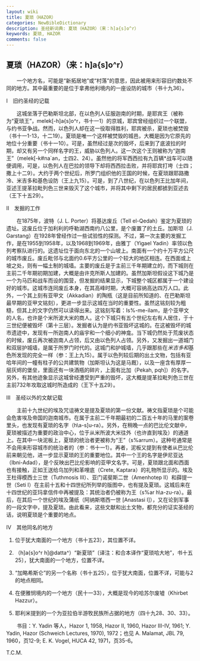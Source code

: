 ```yaml
---
layout: wiki
title: 夏琐（HAZOR）
categories: NewBibleDictionary
description: 圣经新词典: 夏琐（HAZOR）（来：h]a{s]o^r）
keywords: 夏琐, HAZOR
comments: false
---
```


## 夏琐（HAZOR）（来：h]a{s]o^r）

　　一个地方名，可能是“新拓居地”或“村落”的意思，因此被用来形容旧约数处不同的地方。其中最重要的是位于拿弗他利境内的一座设防的城市（书十九36）。

Ⅰ　旧约圣经的记载

　　这城坐落于巴勒斯坦北部，在以色列人征服迦南的时期，是耶宾王（被称为“夏琐王”，melek[-h]a{s]o^r，书十一1）的京城，耶宾曾经组织过一个联盟，与约书亚争战。然而，以色列人却在这一役取得胜利，耶宾被杀，夏琐也被焚毁（书十一1-13，十二19）。夏琐是唯一个这样被焚毁的城邑，大概是因为它原先的地位十分重要（书十一10）。可是，虽然经过是次的毁坏，后来到了底波拉的时期，却又有另一个同样名字的王，威胁以色列人。这一次这个王则被称为“迦南王”（melek[-k#na`an，士四2、24）。虽然他的将军西西拉有九百辆*战车可以随便调用，可是，以色列人在巴拉的领导下却将西西拉击败，并将耶宾打垮（士四；撒上十二9）。大约于两个世纪后，所罗门组织他的王国的时候，在夏琐跟耶路撒冷、米吉多和基色设防（王上九15）。可是，到了八世纪，在以色列王比加年间，亚述王提革拉毗列色三世来毁灭了这个城市，并将其中剩下的居民都掳到亚述去（王下十五29）。

Ⅱ　发掘的工作

　　在1875年，波特（J. L. Porter）将基达废丘（Tell el-Qedah）鉴定为夏琐的遗址。这废丘位于加利利的呼勒湖西南约八公里，是个废置了的土丘。加斯坦（J. Garstang）在1928年曾经作过一些试验性的探测。不过，第一次主要的发掘工作，是在1955到1958年，以及1968到1969年，由雅丁（Yigael Yadin）率领以色列考察队进行的。这遗址位于面向东北的一个山坡上。南面有一个约十万平方公尺的城市废丘。废丘毗邻与北面约0.6平方公里的一个较大的地区相连。在西面或上坡之处，则有一幅土制的城墙。主要的废丘是于主前三千年期建立的，而下城则在主前二千年期初期加建，大概是由许克所斯人加建的。虽然加斯坦假设这下城乃是一个为马匹和战车而设的围营，但发掘的结果显示，下城整个城区都属于一个建设好的城市。这城市连同废丘本身，在其高峰时期，大概可容纳高达四万人口。此外，一个其上刻有亚甲文（Akkadian）的陶瓶（这是目前所知道的、在巴勒斯坦最早期的亚甲文铭刻），更进一步显示这城在当时的重要性。虽然这铭刻较为粗糙，但其上的文字仍然可以读得出来。这铭刻写着：Is%-me-ilam，是个亚甲文的人名，也许是个米所波大米的商人。这个下城只有五个世纪左右有人居住，于十三世纪便被毁坏（第十三层）。发掘者认为是约书亚毁坏这城的。在这被毁坏的城市遗迹中，发现有一所迦南人的庙宇和一个细小的神龛。当下城仍然处于荒废状态的时候，废丘再次被迦南人占领，后又由以色列人占领。另外，又发掘出一道城门和双层护城墙，是属于所罗门时代的。这城门和护城墙，几乎跟那些在*米吉多和*基色所发现的完全一样（参：王上九15）。属于以色列较后期的出土文物，包括有亚哈年间的一幢有柱子的公共建筑物（加斯坦认为这是马厩），以及一座含有厚厚一层灰烬的堡垒，里面还有一块酒瓶的碎片，上面有比加（Pekah, pqh]）的名字。另外，有其他迹象显示这城曾经遭受到严重的毁坏，这大概是提革拉毗列色三世在主前732年攻取这城时所造成的（王下十五29）。

Ⅲ　圣经以外的文献记载

　　主前十九世纪的埃及咒诅祷文是提及夏琐的第一份文献。祷文指夏琐是个可能会危害埃及帝国的迦南城市。在属于主前二千年期最初的二百五十年的马里的案卷里头，也发现有夏琐的名字（h\a-s]u-ra）。另外，在稍晚一点的巴比伦文献中，夏琐被描述为重要的政治中心，位于从米所波大米往外（也许直到埃及）的通道上。在其中一块泥板上，夏琐的统治者更被称为“王”（s%arrum）。这种号通常是不会用来形容城市的统治者的（参：书十一1）。再者，泥板又提到有使者从巴比伦前来朝见他，进一步显示夏琐的王的重要地位。其中一个王的名字是伊尼亚达（Ibni-Adad），是个反映出巴比伦影响的亚甲文名字。可是，夏琐跟北面和西面也有接触，正如王送给乌加列和革哩底（Crete, Kaptara）的礼物所显示的。埃及王杜得模西士三世（Tuthmosis III）、亚门诺斐斯二世（Amenhotep II）和薛提一世（Seti I）在主前十五和十四世纪所列举的版图中，也有提及夏琐。这城后来在十四世纪的亚玛拿信件中再被提及：其统治者仍被称为王（s%ar h\a-zu-ra）。最后，在其后一个世纪的埃及蒲纸（阿纳斯塔西一世 [Anastasi I]），又在论到军事的一段文字中，提及夏琐。由此看来，这些文献和出土文物，都充分的证实圣经的话，说明夏琐是个重要的地点。

Ⅳ　其他同名的地方

1. 位于犹大南面的一个地方（书十五23），其位置不详。

2. （h]a{s]o^r h]@datta^）“新夏琐”〔译注：和合本译作“夏琐哈大地”，书十五25〕，犹大南面的一个地方，位置不详。

3. “加略希斯仑”的另一个名称（书十五25），位于犹大南面，位置不详，可能与2的地点相同。

4. 在便雅悯境内的一个地方（民十一33），大概是现今的哈苏尔废墟（Khirbet Hazzur）。

5. 耶利米提到的一个为亚拉伯半游牧民族所占据的地方（四十九28、30、33）。

　　书目：Y. Yadin 等人，Hazor 1, 1958, Hazor II, 1960, Hazor III-IV, 1961; Y. Yadin, Hazor (Schweich Lectures, 1970), 1972；也见 A. Malamat, JBL 79, 1960，页12-9; E. K. Vogel, HUCA 42, 1971，页35-6。

T.C.M.








